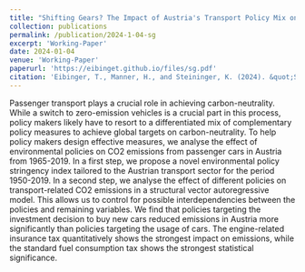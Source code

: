 ```yaml
---
title: "Shifting Gears? The Impact of Austria's Transport Policy Mix on CO2 Emissions from Passenger Cars"
collection: publications
permalink: /publication/2024-1-04-sg
excerpt: 'Working-Paper'
date: 2024-01-04
venue: 'Working-Paper'
paperurl: 'https://eibinget.github.io/files/sg.pdf'
citation: 'Eibinger, T., Manner, H., and Steininger, K. (2024). &quot;Shifting Gears? The Impact of Austria's Transport Policy Mix on CO2 Emissions from Passenger Cars.&quot; <i>Working Paper</i>. 2024.'
---
```


Passenger transport plays a crucial role in achieving carbon-neutrality. While a switch to zero-emission vehicles is a crucial part in this process, policy makers likely have to resort to a differentiated mix of complementary policy measures to achieve global targets on carbon-neutrality. To help policy makers design effective measures, we analyse the effect of environmental policies on CO2 emissions from passenger cars in Austria from 1965-2019. In a first step, we propose a novel environmental policy stringency index tailored to the Austrian transport sector for the period 1950-2019. In a second step, we analyse the effect of different policies on transport-related CO2 emissions in a structural vector autoregressive model. This allows us to control for possible interdependencies between the policies and remaining variables. We find that policies targeting the investment decision to buy new cars reduced emissions in Austria more significantly than policies targeting the usage of cars. The engine-related insurance tax quantitatively shows the strongest impact on emissions, while the standard fuel consumption tax shows the strongest statistical significance.

